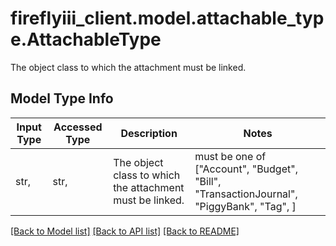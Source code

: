 # fireflyiii_client.model.attachable_type.AttachableType

The object class to which the attachment must be linked.

## Model Type Info
Input Type | Accessed Type | Description | Notes
------------ | ------------- | ------------- | -------------
str,  | str,  | The object class to which the attachment must be linked. | must be one of ["Account", "Budget", "Bill", "TransactionJournal", "PiggyBank", "Tag", ] 

[[Back to Model list]](../../README.md#documentation-for-models) [[Back to API list]](../../README.md#documentation-for-api-endpoints) [[Back to README]](../../README.md)

